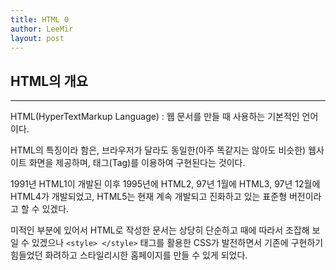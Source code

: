 ```yaml
---
title: HTML 0
author: LeeMir
layout: post
---
```

## HTML의 개요
- - -
HTML(HyperTextMarkup Language)
 : 웹 문서를 만들 때 사용하는 기본적인 언어이다.

HTML의 특징이라 함은, 브라우저가 달라도 동일한(아주 똑같지는 않아도 비슷한) 웹사이트 화면을 제공하며, 태그(Tag)를 이용하여 구현된다는 것이다.

1991년 HTML1이 개발된 이후 1995년에 HTML2, 97년 1월에 HTML3, 97년 12월에 HTML4가 개발되었고, HTML5는 현재 계속 개발되고 진화하고 있는 표준형 버전이라고 할 수 있겠다.

미적인 부분에 있어서 HTML로 작성한 문서는 상당히 단순하고 때에 따라서 조잡해 보일 수 있겠으나 ```<style> </style>``` 태그를 활용한 CSS가 발전하면서 기존에 구현하기 힘들었던 화려하고 스타일리시한 홈페이지를 만들 수 있게 되었다.